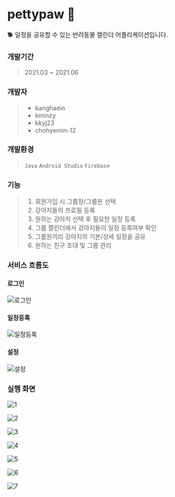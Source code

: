 
# pettypaw 🐾
🐕 일정을 공유할 수 있는 반려동물 캘린더 어플리케이션입니다.
### 개발기간
> 2021.03 ~ 2021.06
### 개발자
> - kanghaein
> - kminzy
> - kkyj23
> - chohyemin-12
### 개발환경
> `Java`
> `Android Studio`
> `Firebase`
### 기능
> 1. 회원가입 시 그룹장/그룹원 선택
> 2. 강아지들의 프로필 등록
> 3. 원하는 강아지 선택 후 필요한 일정 등록
> 4. 그룹 캘린더에서 강아지들의 일정 등록여부 확인
> 5. 그룹원끼리 강아지의 기본/상세 일정을 공유
> 6. 원하는 친구 초대 및 그룹 관리
### 서비스 흐름도
#### 로그인
![로그인](https://img1.daumcdn.net/thumb/R1280x0/?scode=mtistory2&fname=https%3A%2F%2Fblog.kakaocdn.net%2Fdn%2FbAaZka%2FbtrvbiphXaq%2F9e5jvt6dZgPUEtnFTBD0Qk%2Fimg.png)
#### 일정등록
![일정등록](https://img1.daumcdn.net/thumb/R1280x0/?scode=mtistory2&fname=https%3A%2F%2Fblog.kakaocdn.net%2Fdn%2FO8DdA%2FbtrvbiJBtD8%2FFnwwQCyLW1GXwB1goicFu1%2Fimg.png)
#### 설정
![설정](https://img1.daumcdn.net/thumb/R1280x0/?scode=mtistory2&fname=https%3A%2F%2Fblog.kakaocdn.net%2Fdn%2FdnlPdf%2Fbtru6L7zMyJ%2FIkSKDAbMD9t2RbqGKOoAMk%2Fimg.png)
### 실행 화면
![1](https://img1.daumcdn.net/thumb/R1280x0/?scode=mtistory2&fname=https%3A%2F%2Fblog.kakaocdn.net%2Fdn%2FcRyUly%2FbtrvbgLMy0Q%2F4sJ5k2648ZksqN77FkFYw1%2Fimg.png)

![2](https://img1.daumcdn.net/thumb/R1280x0/?scode=mtistory2&fname=https%3A%2F%2Fblog.kakaocdn.net%2Fdn%2FMe7gY%2Fbtru8UJt1SI%2FI0CbhP7KOpDhmAQB7i6ATK%2Fimg.png)

![3](https://img1.daumcdn.net/thumb/R1280x0/?scode=mtistory2&fname=https%3A%2F%2Fblog.kakaocdn.net%2Fdn%2Fbv5cQh%2Fbtru3sAUeER%2FHBtj0BhDK7nz1ubvzQ7mKk%2Fimg.png)

![4](https://img1.daumcdn.net/thumb/R1280x0/?scode=mtistory2&fname=https%3A%2F%2Fblog.kakaocdn.net%2Fdn%2FbY4u8R%2FbtrvbhjDeJP%2FmFgXWtyEmoaFSXgfshflV1%2Fimg.png)

![5](https://img1.daumcdn.net/thumb/R1280x0/?scode=mtistory2&fname=https%3A%2F%2Fblog.kakaocdn.net%2Fdn%2FlayW6%2Fbtru8uROq7P%2FTKy6KGpRWxhW62YzNNl7CK%2Fimg.png)

![6](https://img1.daumcdn.net/thumb/R1280x0/?scode=mtistory2&fname=https%3A%2F%2Fblog.kakaocdn.net%2Fdn%2FccwDGa%2FbtrvbhRthzY%2FLAp3agaNSO4eIumXKKiYO1%2Fimg.png)

![7](https://img1.daumcdn.net/thumb/R1280x0/?scode=mtistory2&fname=https%3A%2F%2Fblog.kakaocdn.net%2Fdn%2Fb9oL9r%2Fbtru4kbElQz%2Fmy18Ome4Gf0ipdrOcXaDJK%2Fimg.png)
